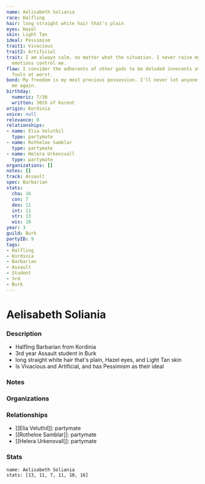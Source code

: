 ```yaml
---
name: Aelisabeth Soliania
race: Halfling
hair: long straight white hair that's plain
eyes: Hazel
skin: Light Tan
ideal: Pessimism
trait1: Vivacious
trait2: Artificial
trait: I am always calm, no matter what the situation. I never raise my voice or let
  emotions control me.
flaw: I consider the adherents of other gods to be deluded innocents at best, or ignorant
  fools at worst.
bond: My freedom is my most precious possession. I'll never let anyone take it from
  me again.
birthday:
  numeric: 7/30
  written: 30th of Korent
origin: Kordinia
voice: null
relevance: 0
relationships:
- name: Elia Veluthil
  type: partymate
- name: Rotheloe Samblar
  type: partymate
- name: Helera Urkensvall
  type: partymate
organizations: []
notes: []
track: Assault
spec: Barbarian
stats:
  cha: 16
  con: 7
  dex: 11
  int: 11
  str: 13
  wis: 10
year: 3
guild: Burk
partyID: 9
tags:
- Halfling
- Kordinia
- Barbarian
- Assault
- Student
- 3rd
- Burk
---
```

# Aelisabeth Soliania
### Description
- Halfling Barbarian from Kordinia
- 3rd year Assault student in Burk
- long straight white hair that's plain, Hazel eyes, and Light Tan skin
- Is Vivacious and Artificial, and has Pessimism as their ideal

### Notes

### Organizations

### Relationships
- [[Elia Veluthil]]: partymate
- [[Rotheloe Samblar]]: partymate
- [[Helera Urkensvall]]: partymate

### Stats
```statblock
name: Aelisabeth Soliania
stats: [13, 11, 7, 11, 10, 16]
```